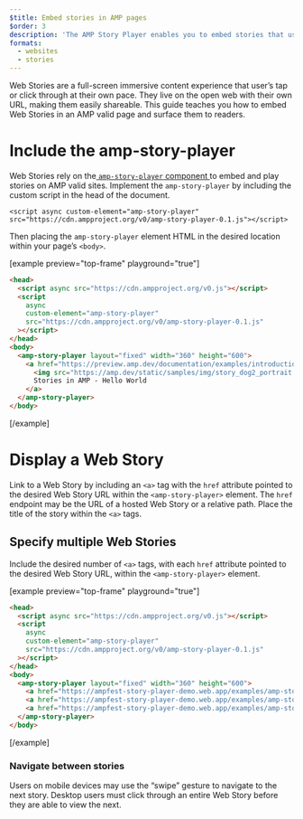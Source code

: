 ```yaml
---
$title: Embed stories in AMP pages
$order: 3
description: 'The AMP Story Player enables you to embed stories that users are able to tap or click through, inside of a web page. Follow this step-by-step guide to learn how.'
formats:
  - websites
  - stories
---
```


Web Stories are a full-screen immersive content experience that user’s tap or click through at their own pace. They live on the open web with their own URL, making them easily shareable. This guide teaches you how to embed Web Stories in an AMP valid page and surface them to readers. 

# Include the amp-story-player

Web Stories rely on the[ `amp-story-player` component ](https://github.com/ampproject/amphtml/blob/master/extensions/amp-story-player/0.1/amp-story-player.md)to embed and play stories on AMP valid sites. Implement the `amp-story-player` by including the custom script in the head of the document.

`<script async custom-element="amp-story-player" src="https://cdn.ampproject.org/v0/amp-story-player-0.1.js"></script>`

Then placing the `amp-story-player` element HTML in the desired location within your page’s `<body>`.

[example preview="top-frame" playground="true"]
```html
<head>
  <script async src="https://cdn.ampproject.org/v0.js"></script>
  <script
    async
    custom-element="amp-story-player"
    src="https://cdn.ampproject.org/v0/amp-story-player-0.1.js"
  ></script>
</head>
<body>
  <amp-story-player layout="fixed" width="360" height="600">
    <a href="https://preview.amp.dev/documentation/examples/introduction/stories_in_amp/">
      <img src="https://amp.dev/static/samples/img/story_dog2_portrait.jpg" width="360" height="600" loading="lazy" data-amp-story-player-poster-img>
      Stories in AMP - Hello World
    </a>
  </amp-story-player>
</body>
```
[/example]

# Display a Web Story 

Link to a Web Story by including an `<a>` tag with the `href` attribute pointed to the desired Web Story URL within the `<amp-story-player>` element. The `href` endpoint may be the URL of a hosted Web Story or a relative path. Place the title of the story within the `<a>` tags.

## Specify multiple Web Stories

Include the desired number of `<a>` tags, with each `href` attribute pointed to the desired Web Story URL, within the `<amp-story-player>` element.

[example preview="top-frame" playground="true"]
```html
<head>
  <script async src="https://cdn.ampproject.org/v0.js"></script>
  <script
    async
    custom-element="amp-story-player"
    src="https://cdn.ampproject.org/v0/amp-story-player-0.1.js"
  ></script>
</head>
<body>
  <amp-story-player layout="fixed" width="360" height="600">
    <a href="https://ampfest-story-player-demo.web.app/examples/amp-story/AMPFestPlayerDemo/s1"></a>
    <a href="https://ampfest-story-player-demo.web.app/examples/amp-story/AMPFestPlayerDemo/s2"></a>
    <a href="https://ampfest-story-player-demo.web.app/examples/amp-story/AMPFestPlayerDemo/s3"></a>
  </amp-story-player>
</body>
```
[/example]

### Navigate between stories

Users on mobile devices may use the “swipe” gesture to navigate to the next story. Desktop users must click through an entire Web Story before they are able to view the next.
